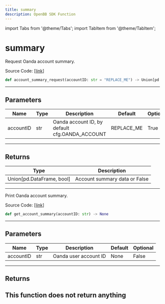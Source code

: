 ```yaml
---
title: summary
description: OpenBB SDK Function
---
```


import Tabs from '@theme/Tabs';
import TabItem from '@theme/TabItem';

# summary

<Tabs>
<TabItem value="model" label="Model" default>

Request Oanda account summary.

Source Code: [[link](https://github.com/OpenBB-finance/OpenBBTerminal/tree/main/openbb_terminal/forex/oanda/oanda_model.py#L74)]
```python
def account_summary_request(accountID: str = "REPLACE_ME") -> Union[pd.DataFrame, bool]
```
---
## Parameters
| Name | Type | Description | Default | Optional |
| ---- | ---- | ----------- | ------- | -------- |
| accountID | str | Oanda account ID, by default cfg.OANDA_ACCOUNT | REPLACE_ME | True |

---
## Returns
| Type | Description |
| ---- | ----------- |
| Union[pd.DataFrame, bool] | Account summary data or False |
---


</TabItem>
<TabItem value="view" label="View">

Print Oanda account summary.

Source Code: [[link](https://github.com/OpenBB-finance/OpenBBTerminal/tree/main/openbb_terminal/forex/oanda/oanda_view.py#L62)]
```python
def get_account_summary(accountID: str) -> None
```
---
## Parameters
| Name | Type | Description | Default | Optional |
| ---- | ---- | ----------- | ------- | -------- |
| accountID | str | Oanda user account ID | None | False |

---
## Returns
This function does not return anything
---


</TabItem>
</Tabs>